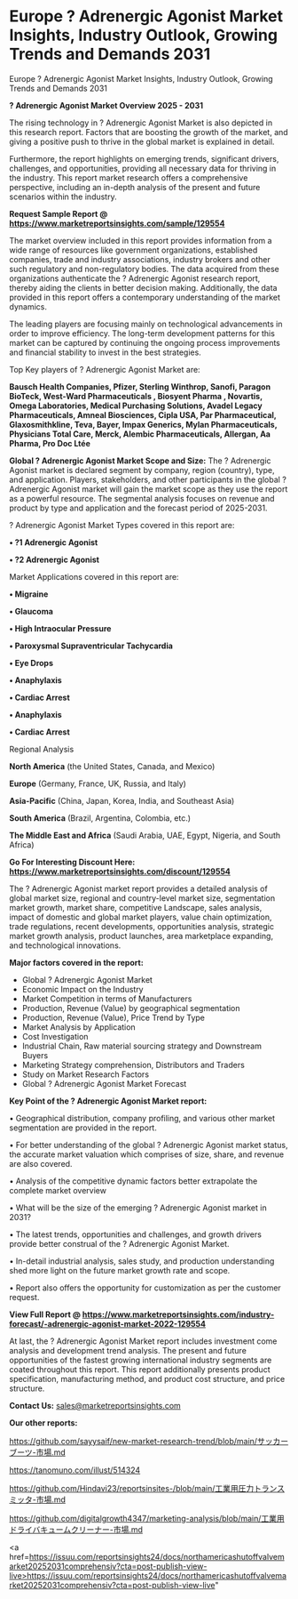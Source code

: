 # Europe ? Adrenergic Agonist Market Insights, Industry Outlook, Growing Trends and Demands 2031
Europe ? Adrenergic Agonist Market Insights, Industry Outlook, Growing Trends and Demands 2031

<Strong> ? Adrenergic Agonist Market Overview 2025 - 2031</strong>

The rising technology in ? Adrenergic Agonist Market is also depicted in this research report. Factors that are boosting the growth of the market, and giving a positive push to thrive in the global market is explained in detail.

Furthermore, the report highlights on emerging trends, significant drivers, challenges, and opportunities, providing all necessary data for thriving in the industry. This report market research offers a comprehensive perspective, including an in-depth analysis of the present and future scenarios within the industry.

<strong>Request Sample Report @ <a href=https://www.marketreportsinsights.com/sample/129554>https://www.marketreportsinsights.com/sample/129554</a></strong>

The market overview included in this report provides information from a wide range of resources like government organizations, established companies, trade and industry associations, industry brokers and other such regulatory and non-regulatory bodies. The data acquired from these organizations authenticate the ? Adrenergic Agonist research report, thereby aiding the clients in better decision making. Additionally, the data provided in this report offers a contemporary understanding of the market dynamics.

The leading players are focusing mainly on technological advancements in order to improve efficiency. The long-term development patterns for this market can be captured by continuing the ongoing process improvements and financial stability to invest in the best strategies.

Top Key players of ? Adrenergic Agonist Market are:

<strong>Bausch Health Companies, Pfizer, Sterling Winthrop, Sanofi, Paragon BioTeck, West-Ward Pharmaceuticals , Biosyent Pharma , Novartis, Omega Laboratories, Medical Purchasing Solutions, Avadel Legacy Pharmaceuticals, Amneal Biosciences, Cipla USA, Par Pharmaceutical, Glaxosmithkline, Teva, Bayer, Impax Generics, Mylan Pharmaceuticals, Physicians Total Care, Merck, Alembic Pharmaceuticals, Allergan, Aa Pharma, Pro Doc Ltée</strong>

<strong><b>Global ? Adrenergic Agonist Market Scope and Size:</b></strong>
The ? Adrenergic Agonist market is declared segment by company, region (country), type, and application. Players, stakeholders, and other participants in the global ? Adrenergic Agonist market will gain the market scope as they use the report as a powerful resource. The segmental analysis focuses on revenue and product by type and application and the forecast period of 2025-2031.

? Adrenergic Agonist Market Types covered in this report are:

<strong>• ?1 Adrenergic Agonist

• ?2 Adrenergic Agonist</strong>

Market Applications covered in this report are:

<strong>• Migraine

• Glaucoma

• High Intraocular Pressure

• Paroxysmal Supraventricular Tachycardia

• Eye Drops

• Anaphylaxis

• Cardiac Arrest

• Anaphylaxis

• Cardiac Arrest</strong> 

Regional Analysis

<strong>North America</strong> (the United States, Canada, and Mexico)

<strong>Europe</strong> (Germany, France, UK, Russia, and Italy)

<strong>Asia-Pacific</strong> (China, Japan, Korea, India, and Southeast Asia)

<strong>South America</strong> (Brazil, Argentina, Colombia, etc.)

<strong>The Middle East and Africa</strong> (Saudi Arabia, UAE, Egypt, Nigeria, and South Africa)

<strong>Go For Interesting Discount Here: <a href=https://www.marketreportsinsights.com/discount/129554>https://www.marketreportsinsights.com/discount/129554</a></strong>

The ? Adrenergic Agonist market report provides a detailed analysis of global market size, regional and country-level market size, segmentation market growth, market share, competitive Landscape, sales analysis, impact of domestic and global market players, value chain optimization, trade regulations, recent developments, opportunities analysis, strategic market growth analysis, product launches, area marketplace expanding, and technological innovations.

<strong><b>Major factors covered in the report:</b></strong>
<ul>
  <li>Global ? Adrenergic Agonist Market </li>
  <li>Economic Impact on the Industry</li>
  <li>Market Competition in terms of Manufacturers</li>
  <li>Production, Revenue (Value) by geographical segmentation</li>
  <li>Production, Revenue (Value), Price Trend by Type</li>
  <li>Market Analysis by Application</li>
  <li>Cost Investigation</li>
  <li>Industrial Chain, Raw material sourcing strategy and Downstream Buyers</li>
  <li>Marketing Strategy comprehension, Distributors and Traders</li>
  <li>Study on Market Research Factors</li>
  <li>Global ? Adrenergic Agonist Market Forecast</li>
</ul>

<strong><b>Key Point of the ? Adrenergic Agonist Market report:</b></strong>

• Geographical distribution, company profiling, and various other market segmentation are provided in the report.

• For better understanding of the global ? Adrenergic Agonist market status, the accurate market valuation which comprises of size, share, and revenue are also covered.

• Analysis of the competitive dynamic factors better extrapolate the complete market overview

• What will be the size of the emerging ? Adrenergic Agonist market in 2031?

• The latest trends, opportunities and challenges, and growth drivers provide better construal of the ? Adrenergic Agonist Market.

• In-detail industrial analysis, sales study, and production understanding shed more light on the future market growth rate and scope.

• Report also offers the opportunity for customization as per the customer request.

<strong><b>View Full Report @ <a href=https://www.marketreportsinsights.com/industry-forecast/-adrenergic-agonist-market-2022-129554>https://www.marketreportsinsights.com/industry-forecast/-adrenergic-agonist-market-2022-129554</a></b></strong>


At last, the ? Adrenergic Agonist Market report includes investment come analysis and development trend analysis. The present and future opportunities of the fastest growing international industry segments are coated throughout this report. This report additionally presents product specification, manufacturing method, and product cost structure, and price structure.

<strong>Contact Us:</strong>
sales@marketreportsinsights.com

<strong>Our other reports:</strong>

<a href=https://github.com/sayysaif/new-market-research-trend/blob/main/サッカーブーツ-市場.md>https://github.com/sayysaif/new-market-research-trend/blob/main/サッカーブーツ-市場.md</a>

<a href=https://tanomuno.com/illust/514324>https://tanomuno.com/illust/514324</a>

<a href=https://github.com/Hindavi23/reportsinsites-/blob/main/工業用圧力トランスミッタ-市場.md>https://github.com/Hindavi23/reportsinsites-/blob/main/工業用圧力トランスミッタ-市場.md</a>

<a href=https://github.com/digitalgrowth4347/marketing-analysis/blob/main/工業用ドライバキュームクリーナー-市場.md>https://github.com/digitalgrowth4347/marketing-analysis/blob/main/工業用ドライバキュームクリーナー-市場.md</a>

<a href=https://issuu.com/reportsinsights24/docs/northamericashutoffvalvemarket20252031comprehensiv?cta=post-publish-view-live>https://issuu.com/reportsinsights24/docs/northamericashutoffvalvemarket20252031comprehensiv?cta=post-publish-view-live</a>"
